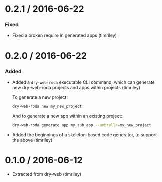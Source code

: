 # 0.2.1 / 2016-06-22

### Fixed

- Fixed a broken require in generated apps (timriley)

# 0.2.0 / 2016-06-22

### Added

- Added a `dry-web-roda` executable CLI command, which can generate new dry-web-roda projects and apps within projects (timriley)

    To generate a new project:

    ```sh
    dry-web-roda new my_new_project
    ```

    And to generate a new app within an existing project:

    ```sh
    dry-web-roda generate app my_sub_app --umbrella=my_new_project
    ```
- Added the beginnings of a skeleton-based code generator, to support the above (timriley)

# 0.1.0 / 2016-06-12

- Extracted from dry-web (timriley)
